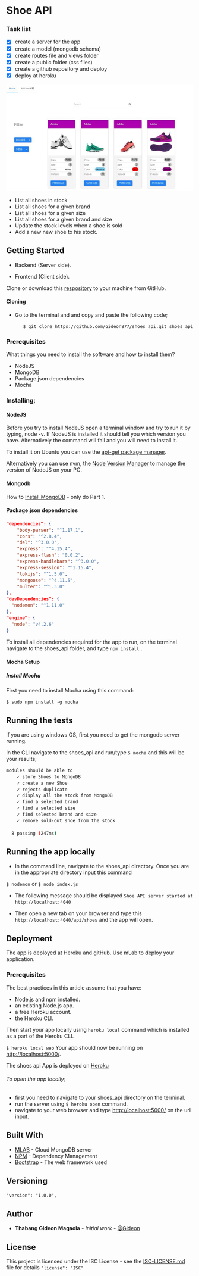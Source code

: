 # Shoe API
### Task list

- [x] create a server for the app
- [x] create a model (mongodb schema)
- [x] create routes file and views folder
- [x] create a public folder (css files)
- [x] create a github repository and deploy
- [x] deploy at heroku

![Shoe_API Imagae](https://github.com/Gideon877/shoes_api/blob/master/public/images/shoeapi.jpg?raw=true)
- List all shoes in stock
- List all shoes for a given brand
- List all shoes for a given size
- List all shoes for a given brand and size
- Update the stock levels when a shoe is sold
- Add a new new shoe to his stock.

## Getting Started

- Backend (Server side).

- Frontend (Client side).

Clone or download this [respository](https://github.com/Gideon877/shoes_api.git) to your machine from GitHub.

#### Cloning

- Go to the terminal and and copy and paste the following code;

  ```
     $ git clone https://github.com/Gideon877/shoes_api.git shoes_api
  ```

### Prerequisites

What things you need to install the software and how to install them?

- NodeJS
- MongoDB
- Package.json dependencies
- Mocha

### Installing;

#### NodeJS

Before you try to install NodeJS open a terminal window and try to run it by typing, node -v. If NodeJS is installed it should tell you which version you have. Alternatively the command will fail and you will need to install it.

To install it on Ubuntu you can use the [apt-get package manager](https://nodejs.org/en/download/package-manager/#debian-and-ubuntu-based-linux-distributions.md).

Alternatively you can use nvm, the [Node Version Manager](https://github.com/creationix/nvm#install-script.md) to manage the version of NodeJS on your PC.

#### Mongodb

How to [Install MongoDB](https://www.digitalocean.com/community/tutorials/how-to-install-and-secure-mongodb-on-ubuntu-16-04.md) - only do Part 1.

#### Package.json dependencies

```json
"dependencies": {
    "body-parser": "^1.17.1",
    "cors": "^2.8.4",
    "del": "^3.0.0",
    "express": "^4.15.4",
    "express-flash": "0.0.2",
    "express-handlebars": "^3.0.0",
    "express-session": "^1.15.4",
    "lokijs": "^1.5.0",
    "mongoose": "^4.11.5",
    "multer": "^1.3.0"
},
"devDependencies": {
  "nodemon": "^1.11.0"
},
"engine": {
  "node": "v4.2.6"
}
```

To install all dependencies required for the app to run, on the terminal navigate to the shoes_api folder, and type `npm install` .

#### Mocha Setup

##### Install Mocha

First you need to install Mocha using this command:

```
$ sudo npm install -g mocha
```

## Running the tests
if you are using windows OS, first you need to get the mongodb server running.

In the CLI navigate to the shoes_api and run/type `$ mocha` and this will be your results;

```bash
modules should be able to
    ✓ store Shoes to MongoDB
    ✓ create a new Shoe
    ✓ rejects duplicate
    ✓ display all the stock from MongoDB
    ✓ find a selected brand
    ✓ find a selected size
    ✓ find selected brand and size
    ✓ remove sold-out shoe from the stock

  8 passing (247ms)
```

## Running the app locally

- In the command line, navigate to the shoes_api directory. Once you are in the appropriate directory input this command

`$ nodemon` or `$ node index.js`

- The following message should be displayed `Shoe API server started at http://localhost:4040`

- Then open a new tab on your browser and type this `http://localhost:4040/api/shoes` and the app will open.

## Deployment

The app is deployed at Heroku and gitHub. Use mLab to deploy your application.

### Prerequisites

The best practices in this article assume that you have:

- Node.js and npm installed.
- an existing Node.js app.
- a free Heroku account.
- the Heroku CLI.

Then start your app locally using `heroku local` command which is installed as a part of the Heroku CLI.

`$ heroku local web` Your app should now be running on <http://localhost:5000/>.

The shoes api App is deployed on [Heroku](https://shoes-8.herokuapp.com)

###### To open the app locally;
  - first you need to navigate to your shoes_api directory on the terminal.
  - run the server using `$ heroku open` command.
  - navigate to your web browser and type <http://localhost:5000/> on the url input.

## Built With

- [MLAB](https://mlab.com) - Cloud MongoDB server
- [NPM](https://www.npmjs.com) - Dependency Management
- [Bootstrap](https://bootswatch.com/cerulean/) - The web framework used

## Versioning

`"version": "1.0.0",`

## Author

- **Thabang Gideon Magaola** - _Initial work_ - [@Gideon](https://github.com/Gideon877)

## License

This project is licensed under the ISC License - see the [ISC-LICENSE.md](https://github.com/nevir/readable-licenses/blob/master/markdown/ISC-LICENSE.md) file for details `"license": "ISC"`
